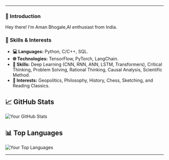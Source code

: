 
---

### 👋 Introduction

Hey there! I’m Aman Bhogale,AI enthusiast from India.


### 🚀 Skills & Interests

- **💻 Languages:** Python, C/C++, SQL.
- **🌐 Technologies:** TensorFlow, PyTorch, LangChain.
- **🧠 Skills:** Deep Learning (CNN, RNN, ANN, LSTM, Transformers), Critical Thinking, Problem Solving, Rational Thinking, Causal Analysis, Scientific Method.
- **🎨 Interests:** Geopolitics, Philosophy, History, Chess, Sketching, and Reading Classics.

## 📈 GitHub Stats

![Your GitHub Stats](https://github-readme-stats.vercel.app/api?username=amanbhogale&show_icons=true)

## 📊 Top Languages

![Your Top Languages](https://github-readme-stats.vercel.app/api/top-langs/?username=amanbhogale&layout=compact)

---


